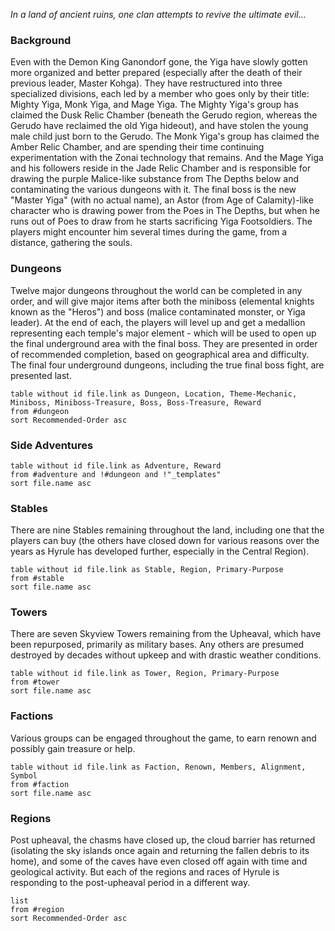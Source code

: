 *In a land of ancient ruins, one clan attempts to revive the ultimate evil...*

### Background

Even with the Demon King Ganondorf gone, the Yiga have slowly gotten more organized and better prepared (especially after the death of their previous leader, Master Kohga). They have restructured into three specialized divisions, each led by a member who goes only by their title: Mighty Yiga, Monk Yiga, and Mage Yiga. The Mighty Yiga's group has claimed the Dusk Relic Chamber (beneath the Gerudo region, whereas the Gerudo have reclaimed the old Yiga hideout), and have stolen the young male child just born to the Gerudo. The Monk Yiga's group has claimed the Amber Relic Chamber, and are spending their time continuing experimentation with the Zonai technology that remains. And the Mage Yiga and his followers reside in the Jade Relic Chamber and is responsible for drawing the purple Malice-like substance from The Depths below and contaminating the various dungeons with it. The final boss is the new "Master Yiga" (with no actual name), an Astor (from Age of Calamity)-like character who is drawing power from the Poes in The Depths, but when he runs out of Poes to draw from he starts sacrificing Yiga Footsoldiers. The players might encounter him several times during the game, from a distance, gathering the souls.

### Dungeons

Twelve major dungeons throughout the world can be completed in any order, and will give major items after both the miniboss (elemental knights known as the "Heros") and boss (malice contaminated monster, or Yiga leader). At the end of each, the players will level up and get a medallion representing each temple's major element - which will be used to open up the final underground area with the final boss. They are presented in order of recommended completion, based on geographical area and difficulty. The final four underground dungeons, including the true final boss fight, are presented last.
```dataview
table without id file.link as Dungeon, Location, Theme-Mechanic, Miniboss, Miniboss-Treasure, Boss, Boss-Treasure, Reward
from #dungeon
sort Recommended-Order asc
```

### Side Adventures
```dataview
table without id file.link as Adventure, Reward
from #adventure and !#dungeon and !"_templates"
sort file.name asc
```

### Stables

There are nine Stables remaining throughout the land, including one that the players can buy (the others have closed down for various reasons over the years as Hyrule has developed further, especially in the Central Region).
```dataview
table without id file.link as Stable, Region, Primary-Purpose
from #stable
sort file.name asc
```

### Towers

There are seven Skyview Towers remaining from the Upheaval, which have been repurposed, primarily as military bases. Any others are presumed destroyed by decades without upkeep and with drastic weather conditions.
```dataview
table without id file.link as Tower, Region, Primary-Purpose
from #tower
sort file.name asc
```

### Factions

Various groups can be engaged throughout the game, to earn renown and possibly gain treasure or help.
```dataview
table without id file.link as Faction, Renown, Members, Alignment, Symbol
from #faction
sort file.name asc
```

### Regions

Post upheaval, the chasms have closed up, the cloud barrier has returned (isolating the sky islands once again and returning the fallen debris to its home), and some of the caves have even closed off again with time and geological activity. But each of the regions and races of Hyrule is responding to the post-upheaval period in a different way.
```dataview
list
from #region
sort Recommended-Order asc
```
